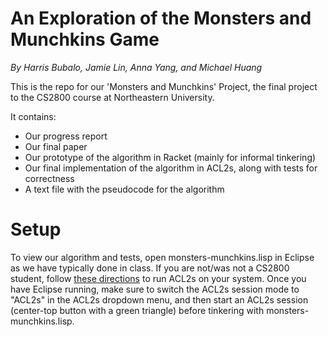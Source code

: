 # An Exploration of the Monsters and Munchkins Game
*By Harris Bubalo, Jamie Lin, Anna Yang, and Michael Huang*

This is the repo for our 'Monsters and Munchkins' Project, the final project to the CS2800 course at Northeastern University.

It contains:

* Our progress report
* Our final paper
* Our prototype of the algorithm in Racket (mainly for informal tinkering)
* Our final implementation of the algorithm in ACL2s, along with tests for correctness
* A text file with the pseudocode for the algorithm

# Setup
To view our algorithm and tests, open monsters-munchkins.lisp in Eclipse as we have typically done in class. If you are not/was not a CS2800 student, 
follow [these directions](https://pages.github.ccs.neu.edu/jhemann/21SP-CS2800/hw/hw1/#optional---local-acl2s-installation) to run ACL2s on your system. Once
you have Eclipse running, make sure to switch the ACL2s session mode to "ACL2s" in the ACL2s dropdown menu, and then start an ACL2s session (center-top button
with a green triangle) before tinkering with monsters-munchkins.lisp.
